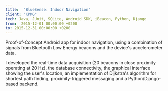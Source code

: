 ```yaml
---
title:  "BlueSense: Indoor Navigation"
client: "KPMG"
tech: Java, JUnit, SQLite, Android SDK, iBeacon, Python, Django
from:  2015-12-01 00:00:00 +0200
to: 2015-12-31 00:00:00 +0200
---
```

Proof-of-Concept Android app for indoor navigation, using a combination of signals from Bluetooth Low Energy beacons and the device's accelerometer data.

I developed the real-time data acquisition (20 beacons in close proximity operating at 20 Hz), the database connectivity, the graphical interface showing the user's location, an implementation of Dijkstra's algorithm for shortest path finding, proximity-triggered messaging and a Python/Django-based backend.
 
